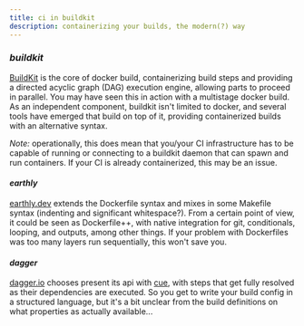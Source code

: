 ```yaml
---
title: ci in buildkit
description: containerizing your builds, the modern(?) way
---
```


### _buildkit_

[BuildKit](https://github.com/moby/buildkit) is the core of docker build,
containerizing build steps and providing a directed acyclic graph (DAG) execution engine,
allowing parts to proceed in parallel.
You may have seen this in action with a multistage docker build.
As an independent component,
buildkit isn't limited to docker,
and several tools have emerged that build on top of it,
providing containerized builds with an alternative syntax.

_Note:_ operationally,
this does mean that you/your CI infrastructure has to be capable of
running or connecting to a buildkit daemon that can spawn and run containers.
If your CI is already containerized,
this may be an issue.

#### _earthly_

[earthly.dev](https://earthly.dev/) extends the Dockerfile syntax
and mixes in some Makefile syntax (indenting and significant whitespace?).
From a certain point of view, it could be seen as Dockerfile++,
with native integration for git, conditionals, looping, and outputs, among other things.
If your problem with Dockerfiles was too many layers run sequentially,
this won't save you.

#### _dagger_

[dagger.io](https://dagger.io/) chooses present its api with
[cue](https://cuelang.org/),
with steps that get fully resolved as their dependencies are executed.
So you get to write your build config in a structured language,
but it's a bit unclear from the build definitions on what properties as actually available...
